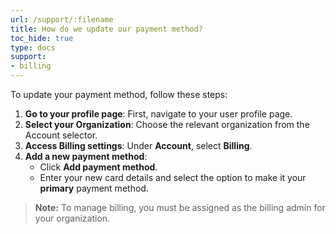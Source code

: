 ```yaml
---
url: /support/:filename
title: How do we update our payment method?
toc_hide: true
type: docs
support:
- billing
---
```


To update your payment method, follow these steps:

1. **Go to your profile page**: First, navigate to your user profile page.
2. **Select your Organization**: Choose the relevant organization from the Account selector.
3. **Access Billing settings**: Under **Account**, select **Billing**.
4. **Add a new payment method**:
   - Click **Add payment method**.
   - Enter your new card details and select the option to make it your **primary** payment method.

> **Note:** To manage billing, you must be assigned as the billing admin for your organization.
